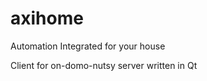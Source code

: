 axihome
=======

Automation Integrated for your house

Client for on-domo-nutsy server written in Qt
